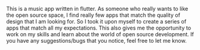 This is a music app written in flutter.
As someone who really wants to like the open source space, I find really few apps that match the quality of design that I am looking for.
So I took it upon myself to create a series of apps that match all my expectations. This also gives me the opportunity to work on my skills and learn 
about the world of open source development. 
If you have any suggestions/bugs that you notice, feel free to let me know.
